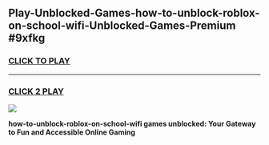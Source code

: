 
## Play-Unblocked-Games-how-to-unblock-roblox-on-school-wifi-Unblocked-Games-Premium #9xfkg
<h3>
<a href="https://premium.freeplayer.one?title=how-to-unblock-roblox-on-school-wifi&ref=12M">CLICK TO PLAY</a></h3>
<hr>

<h3>
<a href="https://premium.freeplayer.one?title=how-to-unblock-roblox-on-school-wifi&ref=12M">CLICK 2 PLAY</a>
  
</h3>

<a href="https://premium.freeplayer.one?title=how-to-unblock-roblox-on-school-wifi&ref=12M"><img src="https://clearcache.store/games.png"></a>


**how-to-unblock-roblox-on-school-wifi games unblocked: Your Gateway to Fun and Accessible Online Gaming**
